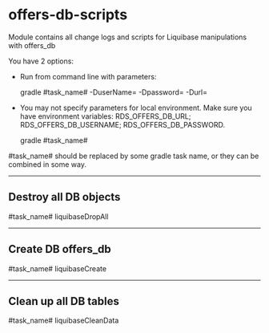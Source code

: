 # offers-db-scripts
Module contains all change logs and scripts for Liquibase manipulations with offers_db

You have 2 options:
- Run from command line with parameters:

    gradle #task_name# -DuserName= -Dpassword= -Durl=

- You may not specify parameters for local environment.
    Make sure you have environment  variables:
        RDS_OFFERS_DB_URL;
        RDS_OFFERS_DB_USERNAME;
        RDS_OFFERS_DB_PASSWORD.

    gradle #task_name#

#task_name# should be replaced by some gradle task name, or they can be combined in some way.

-----------------------
Destroy all DB objects
-----------------------

#task_name# liquibaseDropAll

-----------------------
Create DB offers_db
-----------------------

#task_name# liquibaseCreate

-----------------------
Clean up all DB tables
-----------------------

#task_name# liquibaseCleanData